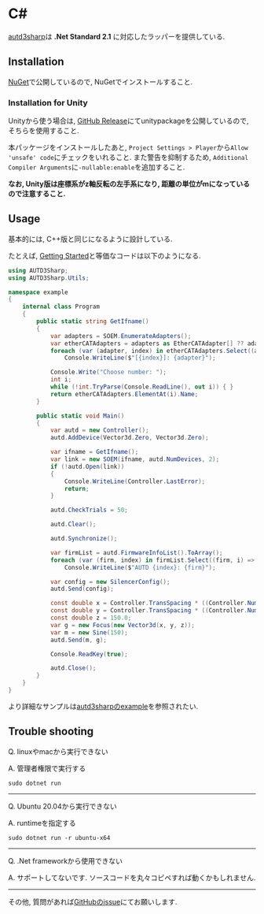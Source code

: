 # C\#

[autd3sharp](https://github.com/shinolab/autd3sharp)は **.Net Standard 2.1** に対応したラッパーを提供している.

## Installation

[NuGet](https://www.nuget.org/packages/autd3sharp)で公開しているので, NuGetでインストールすること.

### Installation for Unity

Unityから使う場合は, [GitHub Release](https://github.com/shinolab/autd3sharp/releases)にてunitypackageを公開しているので, そちらを使用すること.

本パッケージをインストールしたあと, `Project Settings > Player`から`Allow 'unsafe' code`にチェックをいれること. また警告を抑制するため, `Additional Compiler Arguments`に`-nullable:enable`を追加すること.

**なお, Unity版は座標系がz軸反転の左手系になり, 距離の単位がmになっているので注意すること.**

## Usage

基本的には, C++版と同じになるように設計している.

たとえば, [Getting Started](../Users_Manual/getting_started.md)と等価なコードは以下のようになる.

```csharp
using AUTD3Sharp;
using AUTD3Sharp.Utils;

namespace example
{
    internal class Program
    {
        public static string GetIfname()
        {
            var adapters = SOEM.EnumerateAdapters();
            var etherCATAdapters = adapters as EtherCATAdapter[] ?? adapters.ToArray();
            foreach (var (adapter, index) in etherCATAdapters.Select((adapter, index) => (adapter, index)))
                Console.WriteLine($"[{index}]: {adapter}");

            Console.Write("Choose number: ");
            int i;
            while (!int.TryParse(Console.ReadLine(), out i)) { }
            return etherCATAdapters.ElementAt(i).Name;
        }

        public static void Main()
        {
            var autd = new Controller();
            autd.AddDevice(Vector3d.Zero, Vector3d.Zero);

            var ifname = GetIfname();
            var link = new SOEM(ifname, autd.NumDevices, 2);
            if (!autd.Open(link))
            {
                Console.WriteLine(Controller.LastError);
                return;
            }

            autd.CheckTrials = 50;

            autd.Clear();

            autd.Synchronize();

            var firmList = autd.FirmwareInfoList().ToArray();
            foreach (var (firm, index) in firmList.Select((firm, i) => (firm, i)))
                Console.WriteLine($"AUTD {index}: {firm}");

            var config = new SilencerConfig();
            autd.Send(config);

            const double x = Controller.TransSpacing * ((Controller.NumTransInX - 1) / 2.0);
            const double y = Controller.TransSpacing * ((Controller.NumTransInY - 1) / 2.0);
            const double z = 150.0;
            var g = new Focus(new Vector3d(x, y, z));
            var m = new Sine(150);
            autd.Send(m, g);

            Console.ReadKey(true);

            autd.Close();
        }
    }
}
```

より詳細なサンプルは[autd3sharpのexample](https://github.com/shinolab/autd3sharp/tree/master/example)を参照されたい.

## Trouble shooting

Q. linuxやmacから実行できない

A. 管理者権限で実行する

```
sudo dotnet run
```

---

Q. Ubuntu 20.04から実行できない

A. runtimeを指定する

```
sudo dotnet run -r ubuntu-x64
```

---

Q. .Net frameworkから使用できない

A. サポートしてないです. ソースコードを丸々コピペすれば動くかもしれません.

---

その他, 質問があれば[GitHubのissue](https://github.com/shinolab/autd3sharp/issues)にてお願いします.
